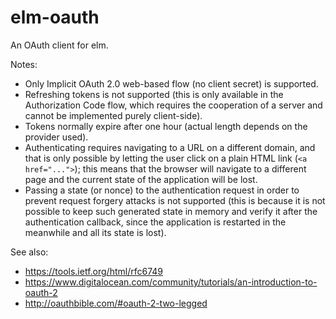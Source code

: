 # elm-oauth

An OAuth client for elm.

Notes:

- Only Implicit OAuth 2.0 web-based flow (no client secret) is supported.
- Refreshing tokens is not supported (this is only available in the
  Authorization Code flow, which requires the cooperation of a server and cannot
  be implemented purely client-side).
- Tokens normally expire after one hour (actual length depends on the provider
  used).
- Authenticating requires navigating to a URL on a different domain, and that is
  only possible by letting the user click on a plain HTML link
  (`<a href="...">`); this means that the browser will navigate to a different
  page and the current state of the application will be lost.
- Passing a state (or nonce) to the authentication request in order to prevent
  request forgery attacks is not supported (this is because it is not possible
  to keep such generated state in memory and verify it after the authentication
  callback, since the application is restarted in the meanwhile and all its
  state is lost).

See also:

- https://tools.ietf.org/html/rfc6749
- https://www.digitalocean.com/community/tutorials/an-introduction-to-oauth-2
- http://oauthbible.com/#oauth-2-two-legged
